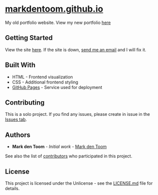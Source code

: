 # [markdentoom.github.io](https://markdentoom.github.io/)

My old portfolio website. View my new portfolio [here](http://markdentoom.com/)

## Getting Started

View the site [here](https://markdentoom.github.io/). If the site is down, [send me an email](mailto:markdentoom@hotmail.com?subject=[GitHub]%20markdentoom.github.io%20is%20down!) and I will fix it.

## Built With
* HTML - Frontend visualization
* CSS - Additional frontend styling
* [GitHub Pages](https://pages.github.com/) - Service used for deployment

## Contributing

This is a solo project. If you find any issues, please create in issue in the [Issues tab](https://github.com/MarkdenToom/markdentoom.github.io/issues).

## Authors

* **Mark den Toom** - *Initial work* - [Mark den Toom](https://github.com/markdentoom)

See also the list of [contributors](https://github.com/MarkdenToom/markdentoom.github.io/graphs/contributors) who participated in this project.

## License

This project is licensed under the Unlicense - see the [LICENSE.md](https://github.com/MarkdenToom/markdentoom.github.io/blob/master/LICENSE) file for details.
